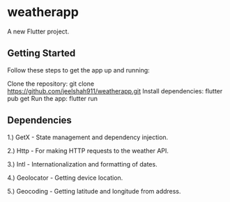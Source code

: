 # weatherapp

A new Flutter project.

## Getting Started
Follow these steps to get the app up and running:

Clone the repository: git clone https://github.com/jeelshah911/weatherapp.git
Install dependencies: flutter pub get
Run the app: flutter run

## Dependencies
1.) GetX - State management and dependency injection.

2.) Http - For making HTTP requests to the weather API.

3.) Intl - Internationalization and formatting of dates.

4.) Geolocator - Getting device location.

5.) Geocoding - Getting latitude and longitude from address.
